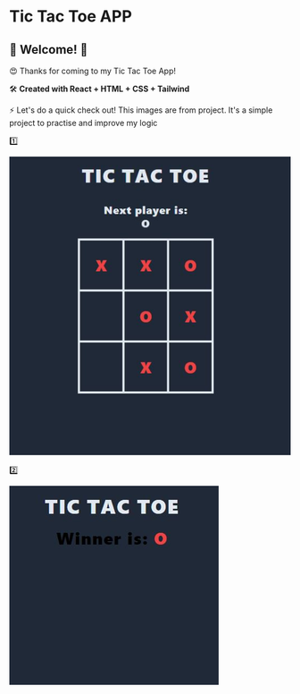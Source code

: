 # Tic Tac Toe APP

## 👋 Welcome! 👋

😍 Thanks for coming to my Tic Tac Toe App!

🛠 **Created with React + HTML + CSS + Tailwind**

⚡ Let's do a quick check out! This images are from project. It's a simple project to practise and improve my logic



1️⃣

![tic-tac-toe](src/images/tic-tac-toe1.JPG)



2️⃣

![tic-tac-toe](src/images/tic-tac-toe2.JPG)
